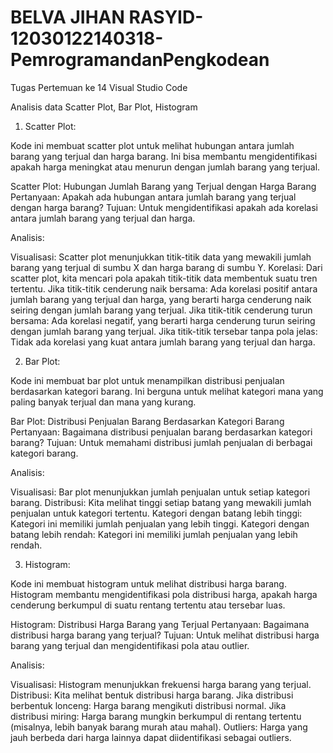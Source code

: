 # BELVA JIHAN RASYID-12030122140318-PemrogramandanPengkodean
 Tugas Pertemuan ke 14
 Visual Studio Code
 
Analisis data Scatter Plot, Bar Plot, Histogram
1. Scatter Plot:

Kode ini membuat scatter plot untuk melihat hubungan antara jumlah barang yang terjual dan harga barang. Ini bisa membantu mengidentifikasi apakah harga meningkat atau menurun dengan jumlah barang yang terjual.

Scatter Plot: Hubungan Jumlah Barang yang Terjual dengan Harga Barang
Pertanyaan: Apakah ada hubungan antara jumlah barang yang terjual dengan harga barang?
Tujuan: Untuk mengidentifikasi apakah ada korelasi antara jumlah barang yang terjual dan harga.

Analisis:

Visualisasi: Scatter plot menunjukkan titik-titik data yang mewakili jumlah barang yang terjual di sumbu X dan harga barang di sumbu Y.
Korelasi: Dari scatter plot, kita mencari pola apakah titik-titik data membentuk suatu tren tertentu.
Jika titik-titik cenderung naik bersama: Ada korelasi positif antara jumlah barang yang terjual dan harga, yang berarti harga cenderung naik seiring dengan jumlah barang yang terjual.
Jika titik-titik cenderung turun bersama: Ada korelasi negatif, yang berarti harga cenderung turun seiring dengan jumlah barang yang terjual.
Jika titik-titik tersebar tanpa pola jelas: Tidak ada korelasi yang kuat antara jumlah barang yang terjual dan harga.

2. Bar Plot:

Kode ini membuat bar plot untuk menampilkan distribusi penjualan berdasarkan kategori barang. Ini berguna untuk melihat kategori mana yang paling banyak terjual dan mana yang kurang.

Bar Plot: Distribusi Penjualan Barang Berdasarkan Kategori Barang
Pertanyaan: Bagaimana distribusi penjualan barang berdasarkan kategori barang?
Tujuan: Untuk memahami distribusi jumlah penjualan di berbagai kategori barang.

Analisis:

Visualisasi: Bar plot menunjukkan jumlah penjualan untuk setiap kategori barang.
Distribusi: Kita melihat tinggi setiap batang yang mewakili jumlah penjualan untuk kategori tertentu.
Kategori dengan batang lebih tinggi: Kategori ini memiliki jumlah penjualan yang lebih tinggi.
Kategori dengan batang lebih rendah: Kategori ini memiliki jumlah penjualan yang lebih rendah.


3. Histogram:

Kode ini membuat histogram untuk melihat distribusi harga barang. Histogram membantu mengidentifikasi pola distribusi harga, apakah harga cenderung berkumpul di suatu rentang tertentu atau tersebar luas.

Histogram: Distribusi Harga Barang yang Terjual
Pertanyaan: Bagaimana distribusi harga barang yang terjual?
Tujuan: Untuk melihat distribusi harga barang yang terjual dan mengidentifikasi pola atau outlier.

Analisis:

Visualisasi: Histogram menunjukkan frekuensi harga barang yang terjual.
Distribusi: Kita melihat bentuk distribusi harga barang.
Jika distribusi berbentuk lonceng: Harga barang mengikuti distribusi normal.
Jika distribusi miring: Harga barang mungkin berkumpul di rentang tertentu (misalnya, lebih banyak barang murah atau mahal).
Outliers: Harga yang jauh berbeda dari harga lainnya dapat diidentifikasi sebagai outliers.
